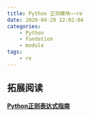 ```yaml
---
title: Python 正则模块——re
date: 2020-04-29 12:02:04
categories:
	- Python
	- Fundation
	- module
tags:
	- re
---
```




## 拓展阅读

[**Python正则表达式指南**](https://www.cnblogs.com/huxi/archive/2010/07/04/1771073.html)

